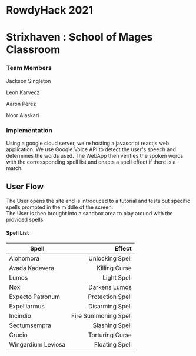 # RowdyHack 2021
# Strixhaven : School of Mages Classroom

### Team Members
Jackson Singleton

Leon Karvecz

Aaron Perez

Noor Alaskari

### Implementation
Using a google cloud server, we're hosting a javascript reactjs web application.
We use Google Voice API to detect the user's speech and determines the words used.
The WebApp then verifies the spoken words with the corressponding spell list and enacts a spell effect if there is a match.

## User Flow
The User opens the site and is introduced to a tutorial and tests out specific spells prompted in the middle of the screen.  
The User is then brought into a sandbox area to play around with the provided spells
#### Spell List
| Spell        |  Effect          | 
| ------------- |-------------:| 
| Alohomora      | Unlocking Spell | 
| Avada Kadevera      | Killing Curse      |
| Lumos | Light Spell      |
| Nox      | Darkens Lumos | 
| Expecto Patronum      | Protection Spell      |
| Expelliarmus | Disarming Spell      |
| Incindio      | Fire Summoning Spell | 
| Sectumsempra      | Slashing Spell      |
| Crucio | Torturing Curse      |
| Wingardium Leviosa      | Floating Spell | 
